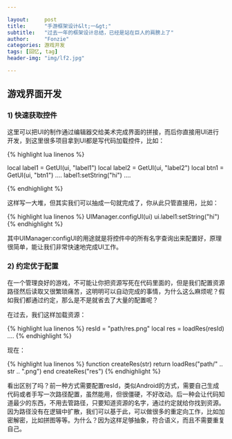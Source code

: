 ```yaml
---

layout:     post
title:      "手游框架设计&lt;一&gt;"
subtitle:   "过去一年的框架设计总结，已经是站在巨人的肩膀上了"
author:     "Fonzie"
categories: 游戏开发
tags: [回忆, tag]
header-img: "img/lf2.jpg"

---
```


## 游戏界面开发

### 1) 快速获取控件

这里可以把UI的制作通过编辑器交给美术完成界面的拼接，而后你直接用UI进行开发，到这里很多项目拿到UI都是写代码加载控件，比如：

{% highlight lua linenos %}

local label1 = GetUI(ui, "label1")
local label2 = GetUI(ui, "label2")
local btn1   = GetUI(ui, "btn1")
....
label1:setString("hi")
....

{% endhighlight %}	

这样写一大堆，但其实我们可以抽成一句就完成了，你从此只管直接用，比如：

{% highlight lua linenos %}
UIManager.configUI(ui)
ui.label1:setString("hi")
{% endhighlight %}		

其中UIManager:configUI的用途就是将控件中的所有名字查询出来配置好，原理很简单，能让我们非常快速地完成UI工作。

### 2) 约定优于配置

在一个管理良好的游戏，不可能让你把资源写死在代码里面的，但是我们配置资源路径然后读取又很繁琐痛苦，这明明可以自动完成的事情，为什么这么麻烦呢？假如我们都通过约定，那么是不是就省去了大量的配置呢？

在过去，我们这样加载资源：

{% highlight lua linenos %}
resId = "path/res.png"
local res = loadRes(resId)
....
{% endhighlight %}	

现在：

{% highlight lua linenos %}
function createRes(str)
	return loadRes("path/" .. str .. ".png")
end
createRes("res")
{% endhighlight %}	

看出区别了吗？前一种方式需要配置resId，类似Android的方式，需要自己生成代码或者手写一次路径配置，虽然能用，但很僵硬，不好改动。后一种会让代码知道最少的东西，不用去管路径，只要知道资源的名字，通过约定就给你找到资源。因为路径没有在逻辑中扩散，我们可以基于此，可以做很多的重定向工作，比如加密解密，比如拼图等等。为什么？因为这样足够抽象，符合语义，而且不需要重复自己。